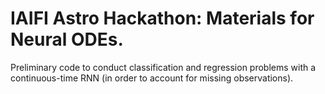# IAIFI Astro Hackathon: Materials for Neural ODEs.

Preliminary code to conduct classification and regression problems with a continuous-time RNN (in order to account for missing observations).
